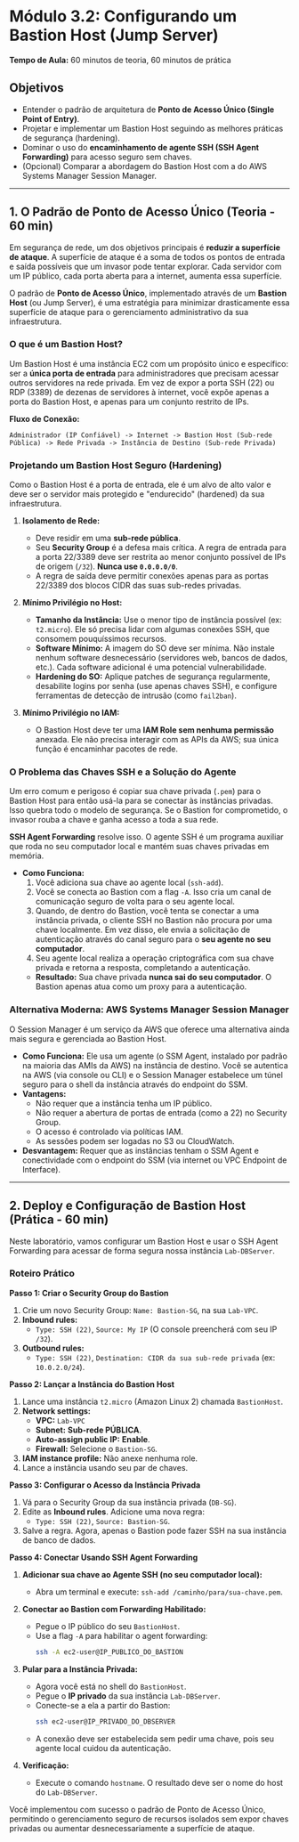 # Módulo 3.2: Configurando um Bastion Host (Jump Server)

**Tempo de Aula:** 60 minutos de teoria, 60 minutos de prática

## Objetivos

- Entender o padrão de arquitetura de **Ponto de Acesso Único (Single Point of Entry)**.
- Projetar e implementar um Bastion Host seguindo as melhores práticas de segurança (hardening).
- Dominar o uso do **encaminhamento de agente SSH (SSH Agent Forwarding)** para acesso seguro sem chaves.
- (Opcional) Comparar a abordagem do Bastion Host com a do AWS Systems Manager Session Manager.

---

## 1. O Padrão de Ponto de Acesso Único (Teoria - 60 min)

Em segurança de rede, um dos objetivos principais é **reduzir a superfície de ataque**. A superfície de ataque é a soma de todos os pontos de entrada e saída possíveis que um invasor pode tentar explorar. Cada servidor com um IP público, cada porta aberta para a internet, aumenta essa superfície.

O padrão de **Ponto de Acesso Único**, implementado através de um **Bastion Host** (ou Jump Server), é uma estratégia para minimizar drasticamente essa superfície de ataque para o gerenciamento administrativo da sua infraestrutura.

### O que é um Bastion Host?

Um Bastion Host é uma instância EC2 com um propósito único e específico: ser a **única porta de entrada** para administradores que precisam acessar outros servidores na rede privada. Em vez de expor a porta SSH (22) ou RDP (3389) de dezenas de servidores à internet, você expõe apenas a porta do Bastion Host, e apenas para um conjunto restrito de IPs.

**Fluxo de Conexão:**

`Administrador (IP Confiável) -> Internet -> Bastion Host (Sub-rede Pública) -> Rede Privada -> Instância de Destino (Sub-rede Privada)`

### Projetando um Bastion Host Seguro (Hardening)

Como o Bastion Host é a porta de entrada, ele é um alvo de alto valor e deve ser o servidor mais protegido e "endurecido" (hardened) da sua infraestrutura.

1.  **Isolamento de Rede:**
    -   Deve residir em uma **sub-rede pública**.
    -   Seu **Security Group** é a defesa mais crítica. A regra de entrada para a porta 22/3389 deve ser restrita ao menor conjunto possível de IPs de origem (`/32`). **Nunca use `0.0.0.0/0`**.
    -   A regra de saída deve permitir conexões apenas para as portas 22/3389 dos blocos CIDR das suas sub-redes privadas.

2.  **Mínimo Privilégio no Host:**
    -   **Tamanho da Instância:** Use o menor tipo de instância possível (ex: `t2.micro`). Ele só precisa lidar com algumas conexões SSH, que consomem pouquíssimos recursos.
    -   **Software Mínimo:** A imagem do SO deve ser mínima. Não instale nenhum software desnecessário (servidores web, bancos de dados, etc.). Cada software adicional é uma potencial vulnerabilidade.
    -   **Hardening do SO:** Aplique patches de segurança regularmente, desabilite logins por senha (use apenas chaves SSH), e configure ferramentas de detecção de intrusão (como `fail2ban`).

3.  **Mínimo Privilégio no IAM:**
    -   O Bastion Host deve ter uma **IAM Role sem nenhuma permissão** anexada. Ele não precisa interagir com as APIs da AWS; sua única função é encaminhar pacotes de rede.

### O Problema das Chaves SSH e a Solução do Agente

Um erro comum e perigoso é copiar sua chave privada (`.pem`) para o Bastion Host para então usá-la para se conectar às instâncias privadas. Isso quebra todo o modelo de segurança. Se o Bastion for comprometido, o invasor rouba a chave e ganha acesso a toda a sua rede.

**SSH Agent Forwarding** resolve isso. O agente SSH é um programa auxiliar que roda no seu computador local e mantém suas chaves privadas em memória.

-   **Como Funciona:**
    1.  Você adiciona sua chave ao agente local (`ssh-add`).
    2.  Você se conecta ao Bastion com a flag `-A`. Isso cria um canal de comunicação seguro de volta para o seu agente local.
    3.  Quando, de dentro do Bastion, você tenta se conectar a uma instância privada, o cliente SSH no Bastion não procura por uma chave localmente. Em vez disso, ele envia a solicitação de autenticação através do canal seguro para o **seu agente no seu computador**.
    4.  Seu agente local realiza a operação criptográfica com sua chave privada e retorna a resposta, completando a autenticação.
    -   **Resultado:** Sua chave privada **nunca sai do seu computador**. O Bastion apenas atua como um proxy para a autenticação.

### Alternativa Moderna: AWS Systems Manager Session Manager

O Session Manager é um serviço da AWS que oferece uma alternativa ainda mais segura e gerenciada ao Bastion Host. 
-   **Como Funciona:** Ele usa um agente (o SSM Agent, instalado por padrão na maioria das AMIs da AWS) na instância de destino. Você se autentica na AWS (via console ou CLI) e o Session Manager estabelece um túnel seguro para o shell da instância através do endpoint do SSM. 
-   **Vantagens:**
    -   Não requer que a instância tenha um IP público.
    -   Não requer a abertura de portas de entrada (como a 22) no Security Group.
    -   O acesso é controlado via políticas IAM.
    -   As sessões podem ser logadas no S3 ou CloudWatch.
-   **Desvantagem:** Requer que as instâncias tenham o SSM Agent e conectividade com o endpoint do SSM (via internet ou VPC Endpoint de Interface).

---

## 2. Deploy e Configuração de Bastion Host (Prática - 60 min)

Neste laboratório, vamos configurar um Bastion Host e usar o SSH Agent Forwarding para acessar de forma segura nossa instância `Lab-DBServer`.

### Roteiro Prático

**Passo 1: Criar o Security Group do Bastion**
1.  Crie um novo Security Group: `Name: Bastion-SG`, na sua `Lab-VPC`.
2.  **Inbound rules:**
    -   `Type: SSH (22)`, `Source: My IP` (O console preencherá com seu IP `/32`).
3.  **Outbound rules:**
    -   `Type: SSH (22)`, `Destination: CIDR da sua sub-rede privada` (ex: `10.0.2.0/24`).

**Passo 2: Lançar a Instância do Bastion Host**
1.  Lance uma instância `t2.micro` (Amazon Linux 2) chamada `BastionHost`.
2.  **Network settings:**
    -   **VPC:** `Lab-VPC`
    -   **Subnet:** **Sub-rede PÚBLICA**.
    -   **Auto-assign public IP:** **Enable**.
    -   **Firewall:** Selecione o `Bastion-SG`.
3.  **IAM instance profile:** Não anexe nenhuma role.
4.  Lance a instância usando seu par de chaves.

**Passo 3: Configurar o Acesso da Instância Privada**
1.  Vá para o Security Group da sua instância privada (`DB-SG`).
2.  Edite as **Inbound rules**. Adicione uma nova regra:
    -   `Type: SSH (22)`, `Source: Bastion-SG`.
3.  Salve a regra. Agora, apenas o Bastion pode fazer SSH na sua instância de banco de dados.

**Passo 4: Conectar Usando SSH Agent Forwarding**

1.  **Adicionar sua chave ao Agente SSH (no seu computador local):**
    -   Abra um terminal e execute: `ssh-add /caminho/para/sua-chave.pem`.

2.  **Conectar ao Bastion com Forwarding Habilitado:**
    -   Pegue o IP público do seu `BastionHost`.
    -   Use a flag `-A` para habilitar o agent forwarding:
        ```bash
        ssh -A ec2-user@IP_PUBLICO_DO_BASTION
        ```

3.  **Pular para a Instância Privada:**
    -   Agora você está no shell do `BastionHost`.
    -   Pegue o **IP privado** da sua instância `Lab-DBServer`.
    -   Conecte-se a ela a partir do Bastion:
        ```bash
        ssh ec2-user@IP_PRIVADO_DO_DBSERVER
        ```
    -   A conexão deve ser estabelecida sem pedir uma chave, pois seu agente local cuidou da autenticação.

4.  **Verificação:**
    -   Execute o comando `hostname`. O resultado deve ser o nome do host do `Lab-DBServer`.

Você implementou com sucesso o padrão de Ponto de Acesso Único, permitindo o gerenciamento seguro de recursos isolados sem expor chaves privadas ou aumentar desnecessariamente a superfície de ataque.